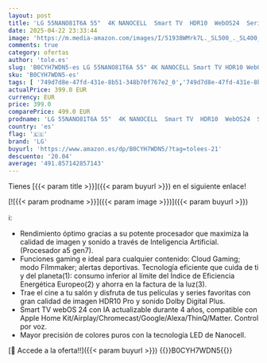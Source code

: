 ```yaml
---
layout: post
title: 'LG 55NANO81T6A 55"  4K NANOCELL  Smart TV  HDR10  WebOS24  Serie 81  Procesador Potente e Inteligente  Dolby Digital Plus  Gaming  Alexa/Google Assistant  Negro'
date: 2025-04-22 23:33:44
image: 'https://m.media-amazon.com/images/I/51938WMrk7L._SL500_._SL400_.jpg'
comments: true
category: ofertas
author: 'tole.es'
slug: 'B0CYH7WDN5-es LG 55NANO81T6A 55" 4K NANOCELL Smart TV HDR10 WebOS24...'
sku: 'B0CYH7WDN5-es'
tags: [ '749d7d8e-47fd-431e-8b51-348b70f767e2_0','749d7d8e-47fd-431e-8b51-348b70f767e2_1901','749d7d8e-47fd-431e-8b51-348b70f767e2_6901','Arborist Merchandising Root','Electrónica','Self Service','Special Features Stores','TV, vídeo y home cinema','TVs 50"-59"','Televisores','Top Brands Tech Selection','Top Brands Tech TVs','lg','smart','tv','🇪🇸', ]
actualPrice: 399.0 EUR
currency: EUR
price: 399.0
comparePrice: 499.0 EUR
prodname: 'LG 55NANO81T6A 55"  4K NANOCELL  Smart TV  HDR10  WebOS24  Serie 81  Procesador Potente e Inteligente  Dolby Digital Plus  Gaming  Alexa/Google Assistant  Negro'
country: 'es'
flag: '🇪🇸'
brand: 'LG'
buyurl: 'https://www.amazon.es/dp/B0CYH7WDN5/?tag=tolees-21'
descuento: '20.04'
average: '491.857142857143'
---
```


Tienes [{{< param title >}}]({{< param buyurl >}}) en el siguiente enlace!

[![{{< param prodname >}}]({{< param image >}})]({{< param buyurl >}})

ℹ️:

- Rendimiento óptimo gracias a su potente procesador que maximiza la calidad de imagen y sonido a través de Inteligencia Artificial. (Procesador a5 gen7).
- Funciones gaming e ideal para cualquier contenido: Cloud Gaming; modo Filmmaker; alertas deportivas. Tecnología eficiente que cuida de ti y del planeta(1): consumo inferior al límite del Índice de Eficiencia Energética Europeo(2) y ahorra en la factura de la luz(3).
- Trae el cine a tu salón y disfruta de tus películas y series favoritas con gran calidad de imagen HDR10 Pro y sonido Dolby Digital Plus.
- Smart TV webOS 24 con IA actualizable durante 4 años, compatible con Apple Home Kit/Airplay/Chromecast/Google/Alexa/ThinQ/Matter. Control por voz.
- Mayor precisión de colores puros con la tecnología LED de Nanocell.

[🛒 Accede a la oferta!!]({{< param buyurl >}})
{{<world>}}B0CYH7WDN5{{</world>}}
